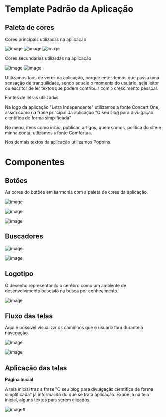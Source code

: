 # Template Padrão da Aplicação

## Paleta de cores

Cores principais utilizadas na aplicação

![image](https://github.com/ICEI-PUC-Minas-PMV-ADS/Letra-Independente/assets/111437215/35a6e8fe-5559-4be8-92a0-5fc93c3a13f9) ![image](https://github.com/ICEI-PUC-Minas-PMV-ADS/Letra-Independente/assets/111437215/4cbfe67c-fb49-4824-b622-a5dee853545b) ![image](https://github.com/ICEI-PUC-Minas-PMV-ADS/Letra-Independente/assets/111437215/0903f4f9-723e-47ba-af86-90cb67abb383)

Cores secundárias utilizadas na aplicação

![image](https://github.com/ICEI-PUC-Minas-PMV-ADS/Letra-Independente/assets/111437215/8a31640d-f208-4ff5-9e99-a9ccc3a2341c) ![image](https://github.com/ICEI-PUC-Minas-PMV-ADS/Letra-Independente/assets/111437215/43356994-bf3d-49e3-a344-a467b45feabe) 


Utilizamos tons de verde na aplicação, porque entendemos que passa uma sensação de tranquilidade, sendo aquele o momento do usuário, seja leitor ou escritor de ler textos que podem contribuir com o crescimento pessoal.

Fontes de letras utilizados

Na logo da aplicação "Letra Independente" utilizamos a fonte Concert One, assim como na frase principal da aplicação "O seu blog para divulgação científica de forma simplificada"

No menu, itens como início, publicar, artigos, quem somos, política do site e minha conta, utlizamos a fonte Comfortaa.

Nos demais textos da aplicação utilizamos Poppins.

# Componentes

## Botões

As cores do botões em harmonia com a paleta de cores da aplicação.

![image](https://github.com/ICEI-PUC-Minas-PMV-ADS/Letra-Independente/assets/111437215/79cc8117-f41f-4b6c-8109-1ad185393cab) 

![image](https://github.com/ICEI-PUC-Minas-PMV-ADS/Letra-Independente/assets/111437215/a94905a7-3c72-4454-99ed-5a5eb1611463)

![image](https://github.com/ICEI-PUC-Minas-PMV-ADS/Letra-Independente/assets/111437215/84f67acb-9b64-4139-8f63-3a00e328ec29)  


## Buscadores


![image](https://github.com/ICEI-PUC-Minas-PMV-ADS/Letra-Independente/assets/111437215/5c8e96a4-64dd-4607-96e3-18bec5f87eaf)

![image](https://github.com/ICEI-PUC-Minas-PMV-ADS/Letra-Independente/assets/111437215/06c4069b-b2aa-4536-93fe-9833031d709e)

## Logotipo

O desenho representando o cerébro como um ambiente de desenvolvimento baseado na busca por conhecimento.

![image](https://github.com/ICEI-PUC-Minas-PMV-ADS/Letra-Independente/assets/111437215/dc40a342-2d53-49b0-9e91-b93423893c30)

## Fluxo das telas

Aqui é possível visualizar os caminhos que o usuário fará durante a navegação.

![image](https://github.com/ICEI-PUC-Minas-PMV-ADS/Letra-Independente/assets/111437215/25d36a0f-2ad9-4cac-83e4-d567345a0a83)

![image](https://github.com/ICEI-PUC-Minas-PMV-ADS/Letra-Independente/assets/111437215/4156a56d-6702-49e2-afc3-3aca2f4ed2a8)




## Aplicação das telas

**Página Inicial**

A tela inicial traz a frase "O seu blog para divulgação científica de forma simplificada" já informando do que se trata aplicação. Expôe já na tela inicial, alguns textos para serem clicados.

![image](https://github.com/ICEI-PUC-Minas-PMV-ADS/Letra-Independente/assets/111437215/0aad50ca-f3fa-4441-a334-be45c0b99d7b)#







 


 









